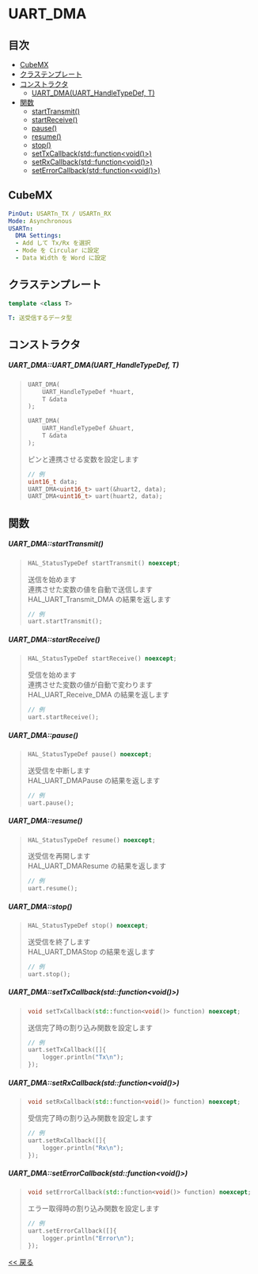 # UART_DMA

## 目次
- [CubeMX](#cubemx)
- [クラステンプレート](#クラステンプレート)
- [コンストラクタ](#コンストラクタ)
  - [UART_DMA(UART_HandleTypeDef, T)](#uart_dmauart_dmauart_handletypedef-t)
- [関数](#関数)
  - [startTransmit()](#uart_dmastartreceive)
  - [startReceive()](#uart_dmastartreceive)
  - [pause()](#uart_dmapause)
  - [resume()](#uart_dmaresume)
  - [stop()](#uart_dmastop)
  - [setTxCallback(std::function<void()>)](#uart_dmasettxcallbackstdfunctionvoid)
  - [setRxCallback(std::function<void()>)](#uart_dmasetrxcallbackstdfunctionvoid)
  - [setErrorCallback(std::function<void()>)](#uart_dmaseterrorcallbackstdfunctionvoid)

## CubeMX
```yaml
PinOut: USARTn_TX / USARTn_RX
Mode: Asynchronous
USARTn:
  DMA Settings:
  - Add して Tx/Rx を選択
  - Mode を Circular に設定
  - Data Width を Word に設定
```

## クラステンプレート
```c++
template <class T>
```
```yaml
T: 送受信するデータ型
```

## コンストラクタ
##### UART_DMA::UART_DMA(UART_HandleTypeDef, T)
> ```c++
> UART_DMA(
>     UART_HandleTypeDef *huart,
>     T &data
> );
> 
> UART_DMA(
>     UART_HandleTypeDef &huart,
>     T &data
> );
> ```
> ピンと連携させる変数を設定します  
> ```c++
> // 例
> uint16_t data;
> UART_DMA<uint16_t> uart(&huart2, data);
> UART_DMA<uint16_t> uart(huart2, data);
> ```

## 関数
##### UART_DMA::startTransmit()
> ```c++
> HAL_StatusTypeDef startTransmit() noexcept;
> ```
> 送信を始めます  
> 連携させた変数の値を自動で送信します  
> HAL_UART_Transmit_DMA の結果を返します  
> ```c++
> // 例
> uart.startTransmit();
> ```

##### UART_DMA::startReceive()
> ```c++
> HAL_StatusTypeDef startReceive() noexcept;
> ```
> 受信を始めます  
> 連携させた変数の値が自動で変わります  
> HAL_UART_Receive_DMA の結果を返します  
> ```c++
> // 例
> uart.startReceive();
> ```

##### UART_DMA::pause()
> ```c++
> HAL_StatusTypeDef pause() noexcept;
> ```
> 送受信を中断します  
> HAL_UART_DMAPause の結果を返します  
> ```c++
> // 例
> uart.pause();
> ```

##### UART_DMA::resume()
> ```c++
> HAL_StatusTypeDef resume() noexcept;
> ```
> 送受信を再開します  
> HAL_UART_DMAResume の結果を返します  
> ```c++
> // 例
> uart.resume();
> ```

##### UART_DMA::stop()
> ```c++
> HAL_StatusTypeDef stop() noexcept;
> ```
> 送受信を終了します  
> HAL_UART_DMAStop の結果を返します  
> ```c++
> // 例
> uart.stop();
> ```

##### UART_DMA::setTxCallback(std::function<void()>)
> ```c++
> void setTxCallback(std::function<void()> function) noexcept;
> ```
> 送信完了時の割り込み関数を設定します  
> ```c++
> // 例
> uart.setTxCallback([]{
>     logger.println("Tx\n");
> });
> ```

##### UART_DMA::setRxCallback(std::function<void()>)
> ```c++
> void setRxCallback(std::function<void()> function) noexcept;
> ```
> 受信完了時の割り込み関数を設定します  
> ```c++
> // 例
> uart.setRxCallback([]{
>     logger.println("Rx\n");
> });
> ```

##### UART_DMA::setErrorCallback(std::function<void()>)
> ```c++
> void setErrorCallback(std::function<void()> function) noexcept;
> ```
> エラー取得時の割り込み関数を設定します  
> ```c++
> // 例
> uart.setErrorCallback([]{
>     logger.println("Error\n");
> });
> ```

[<< 戻る](../INDEX.md)